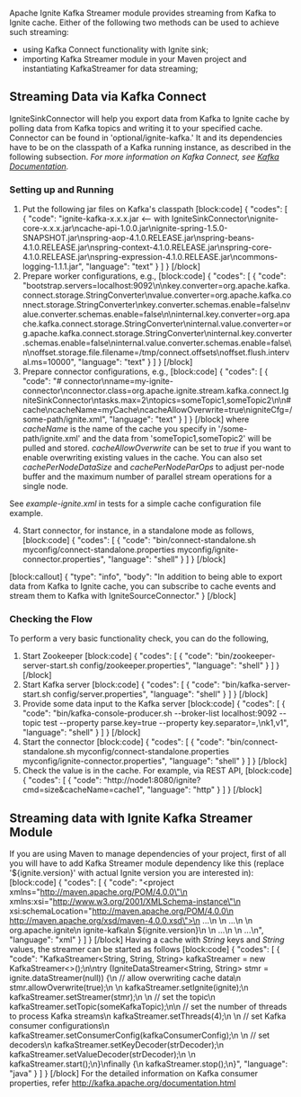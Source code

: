 Apache Ignite Kafka Streamer module provides streaming from Kafka to Ignite cache.
Either of the following two methods can be used to achieve such streaming:
- using Kafka Connect functionality with Ignite sink;
- importing Kafka Streamer module in your Maven project and instantiating KafkaStreamer for data streaming;

## Streaming Data via Kafka Connect

IgniteSinkConnector will help you export data from Kafka to Ignite cache by polling data from Kafka topics and writing it to your specified cache.
Connector can be found in 'optional/ignite-kafka.' It and its dependencies have to be on the classpath of a Kafka running instance, as described in the following subsection.
*For more information on Kafka Connect, see [Kafka Documentation](http://kafka.apache.org/documentation.html#connect).*

### Setting up and Running

1. Put the following jar files on Kafka's classpath
[block:code]
{
  "codes": [
    {
      "code": "ignite-kafka-x.x.x.jar <-- with IgniteSinkConnector\nignite-core-x.x.x.jar\ncache-api-1.0.0.jar\nignite-spring-1.5.0-SNAPSHOT.jar\nspring-aop-4.1.0.RELEASE.jar\nspring-beans-4.1.0.RELEASE.jar\nspring-context-4.1.0.RELEASE.jar\nspring-core-4.1.0.RELEASE.jar\nspring-expression-4.1.0.RELEASE.jar\ncommons-logging-1.1.1.jar",
      "language": "text"
    }
  ]
}
[/block]
2. Prepare worker configurations, e.g.,
[block:code]
{
  "codes": [
    {
      "code": "bootstrap.servers=localhost:9092\n\nkey.converter=org.apache.kafka.connect.storage.StringConverter\nvalue.converter=org.apache.kafka.connect.storage.StringConverter\nkey.converter.schemas.enable=false\nvalue.converter.schemas.enable=false\n\ninternal.key.converter=org.apache.kafka.connect.storage.StringConverter\ninternal.value.converter=org.apache.kafka.connect.storage.StringConverter\ninternal.key.converter.schemas.enable=false\ninternal.value.converter.schemas.enable=false\n\noffset.storage.file.filename=/tmp/connect.offsets\noffset.flush.interval.ms=10000",
      "language": "text"
    }
  ]
}
[/block]
3. Prepare connector configurations, e.g.,
[block:code]
{
  "codes": [
    {
      "code": "# connector\nname=my-ignite-connector\nconnector.class=org.apache.ignite.stream.kafka.connect.IgniteSinkConnector\ntasks.max=2\ntopics=someTopic1,someTopic2\n\n# cache\ncacheName=myCache\ncacheAllowOverwrite=true\nigniteCfg=/some-path/ignite.xml",
      "language": "text"
    }
  ]
}
[/block]
where *cacheName* is the name of the cache you specify in '/some-path/ignite.xml' and the data from 'someTopic1,someTopic2' will be pulled and stored. *cacheAllowOverwrite* can be set to *true* if you want to enable overwriting existing values in the cache.
You can also set *cachePerNodeDataSize* and *cachePerNodeParOps* to adjust per-node buffer and the maximum number of parallel stream operations for a single node.

See *example-ignite.xml* in tests for a simple cache configuration file example.

4. Start connector, for instance, in a standalone mode as follows,
[block:code]
{
  "codes": [
    {
      "code": "bin/connect-standalone.sh myconfig/connect-standalone.properties myconfig/ignite-connector.properties",
      "language": "shell"
    }
  ]
}
[/block]

[block:callout]
{
  "type": "info",
  "body": "In addition to being able to export data from Kafka to Ignite cache, you can subscribe to cache events and stream them to Kafka with IgniteSourceConnector."
}
[/block]
### Checking the Flow

To perform a very basic functionality check, you can do the following,

1. Start Zookeeper
[block:code]
{
  "codes": [
    {
      "code": "bin/zookeeper-server-start.sh config/zookeeper.properties",
      "language": "shell"
    }
  ]
}
[/block]
2. Start Kafka server
[block:code]
{
  "codes": [
    {
      "code": "bin/kafka-server-start.sh config/server.properties",
      "language": "shell"
    }
  ]
}
[/block]
3. Provide some data input to the Kafka server
[block:code]
{
  "codes": [
    {
      "code": "bin/kafka-console-producer.sh --broker-list localhost:9092 --topic test --property parse.key=true --property key.separator=,\nk1,v1",
      "language": "shell"
    }
  ]
}
[/block]
4. Start the connector
[block:code]
{
  "codes": [
    {
      "code": "bin/connect-standalone.sh myconfig/connect-standalone.properties myconfig/ignite-connector.properties",
      "language": "shell"
    }
  ]
}
[/block]
5. Check the value is in the cache. For example, via REST API,
[block:code]
{
  "codes": [
    {
      "code": "http://node1:8080/ignite?cmd=size&cacheName=cache1",
      "language": "http"
    }
  ]
}
[/block]
## Streaming data with Ignite Kafka Streamer Module

If you are using Maven to manage dependencies of your project, first of all you will have to add Kafka Streamer module dependency like this (replace '${ignite.version}' with actual Ignite version you are interested in):
[block:code]
{
  "codes": [
    {
      "code": "<project xmlns=\"http://maven.apache.org/POM/4.0.0\"\n    xmlns:xsi=\"http://www.w3.org/2001/XMLSchema-instance\"\n    xsi:schemaLocation=\"http://maven.apache.org/POM/4.0.0\n                        http://maven.apache.org/xsd/maven-4.0.0.xsd\">\n    ...\n    <dependencies>\n        ...\n        <dependency>\n            <groupId>org.apache.ignite</groupId>\n            <artifactId>ignite-kafka</artifactId>\n            <version>${ignite.version}</version>\n        </dependency>\n        ...\n    </dependencies>\n    ...\n</project>",
      "language": "xml"
    }
  ]
}
[/block]
Having a cache with *String* keys and *String* values, the streamer can be started as follows
[block:code]
{
  "codes": [
    {
      "code": "KafkaStreamer<String, String, String> kafkaStreamer = new KafkaStreamer<>();\n\ntry (IgniteDataStreamer<String, String> stmr = ignite.dataStreamer(null)) {\n    // allow overwriting cache data\n    stmr.allowOverwrite(true);\n    \n    kafkaStreamer.setIgnite(ignite);\n    kafkaStreamer.setStreamer(stmr);\n    \n    // set the topic\n    kafkaStreamer.setTopic(someKafkaTopic);\n\n    // set the number of threads to process Kafka streams\n    kafkaStreamer.setThreads(4);\n    \n    // set Kafka consumer configurations\n    kafkaStreamer.setConsumerConfig(kafkaConsumerConfig);\n    \n    // set decoders\n    kafkaStreamer.setKeyDecoder(strDecoder);\n    kafkaStreamer.setValueDecoder(strDecoder);\n    \n    kafkaStreamer.start();\n}\nfinally {\n    kafkaStreamer.stop();\n}",
      "language": "java"
    }
  ]
}
[/block]
For the detailed information on Kafka consumer properties, refer http://kafka.apache.org/documentation.html